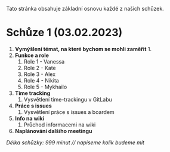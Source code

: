 Tato stránka obsahuje základní osnovu každé z našich schůzek.


# **Schůze 1 (03.02.2023)**

1. **Vymýšlení témat, na které bychom se mohli zaměřit**
   1. 
2. **Funkce a role**
   1. Role 1 - Vanessa
   2. Role 2 - Kate
   3. Role 3 - Alex
   4. Role 4 - Nikita
   5. Role 5 - Mykhailo
3. **Time tracking**
   1. Vysvětlení time-trackingu v GitLabu
4. **Práce s issues**
   1. Vysvětlení práce s issues a boardem
5. **Info na wiki**
   1. Průchod informacemi na wiki
6. **Naplánování dalšího meetingu**

_Délka schůzky: 999 minut  // napiseme kolik budeme mit_
